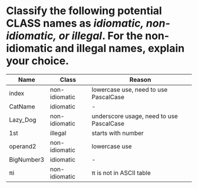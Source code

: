 # Classify the following potential CLASS names as *idiomatic, non-idiomatic, or illegal*. For the non-idiomatic and illegal names, explain your choice.

| Name | Class | Reason |
| --- | --- | --- | 
| index | non-idiomatic | lowercase use, need to use PascalCase
| CatName | idiomatic | -
| Lazy_Dog | non-idiomatic | underscore usage, need to use PascalCase
| 1st | illegal | starts with number
| operand2 | non-idiomatic | lowercase use
| BigNumber3 | idiomatic | -
| πi | non-idiomatic | π is not in ASCII table
